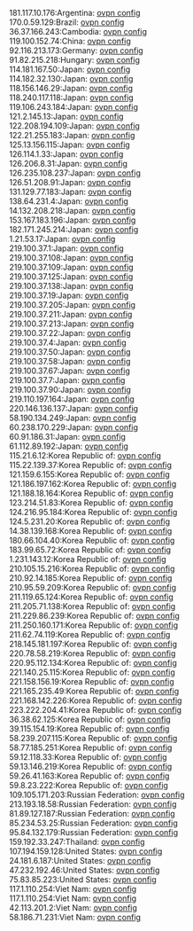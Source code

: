 181.117.10.176:Argentina: [ovpn config](vpn/181_117_10_176.ovpn)  
170.0.59.129:Brazil: [ovpn config](vpn/170_0_59_129.ovpn)  
36.37.166.243:Cambodia: [ovpn config](vpn/36_37_166_243.ovpn)  
119.100.152.74:China: [ovpn config](vpn/119_100_152_74.ovpn)  
92.116.213.173:Germany: [ovpn config](vpn/92_116_213_173.ovpn)  
91.82.215.218:Hungary: [ovpn config](vpn/91_82_215_218.ovpn)  
114.181.167.50:Japan: [ovpn config](vpn/114_181_167_50.ovpn)  
114.182.32.130:Japan: [ovpn config](vpn/114_182_32_130.ovpn)  
118.156.146.29:Japan: [ovpn config](vpn/118_156_146_29.ovpn)  
118.240.117.118:Japan: [ovpn config](vpn/118_240_117_118.ovpn)  
119.106.243.184:Japan: [ovpn config](vpn/119_106_243_184.ovpn)  
121.2.145.13:Japan: [ovpn config](vpn/121_2_145_13.ovpn)  
122.208.194.109:Japan: [ovpn config](vpn/122_208_194_109.ovpn)  
122.21.255.183:Japan: [ovpn config](vpn/122_21_255_183.ovpn)  
125.13.156.115:Japan: [ovpn config](vpn/125_13_156_115.ovpn)  
126.114.1.33:Japan: [ovpn config](vpn/126_114_1_33.ovpn)  
126.206.8.31:Japan: [ovpn config](vpn/126_206_8_31.ovpn)  
126.235.108.237:Japan: [ovpn config](vpn/126_235_108_237.ovpn)  
126.51.208.91:Japan: [ovpn config](vpn/126_51_208_91.ovpn)  
131.129.77.183:Japan: [ovpn config](vpn/131_129_77_183.ovpn)  
138.64.231.4:Japan: [ovpn config](vpn/138_64_231_4.ovpn)  
14.132.208.218:Japan: [ovpn config](vpn/14_132_208_218.ovpn)  
153.167.183.196:Japan: [ovpn config](vpn/153_167_183_196.ovpn)  
182.171.245.214:Japan: [ovpn config](vpn/182_171_245_214.ovpn)  
1.21.53.17:Japan: [ovpn config](vpn/1_21_53_17.ovpn)  
219.100.37.1:Japan: [ovpn config](vpn/219_100_37_1.ovpn)  
219.100.37.108:Japan: [ovpn config](vpn/219_100_37_108.ovpn)  
219.100.37.109:Japan: [ovpn config](vpn/219_100_37_109.ovpn)  
219.100.37.125:Japan: [ovpn config](vpn/219_100_37_125.ovpn)  
219.100.37.138:Japan: [ovpn config](vpn/219_100_37_138.ovpn)  
219.100.37.19:Japan: [ovpn config](vpn/219_100_37_19.ovpn)  
219.100.37.205:Japan: [ovpn config](vpn/219_100_37_205.ovpn)  
219.100.37.211:Japan: [ovpn config](vpn/219_100_37_211.ovpn)  
219.100.37.213:Japan: [ovpn config](vpn/219_100_37_213.ovpn)  
219.100.37.22:Japan: [ovpn config](vpn/219_100_37_22.ovpn)  
219.100.37.4:Japan: [ovpn config](vpn/219_100_37_4.ovpn)  
219.100.37.50:Japan: [ovpn config](vpn/219_100_37_50.ovpn)  
219.100.37.58:Japan: [ovpn config](vpn/219_100_37_58.ovpn)  
219.100.37.67:Japan: [ovpn config](vpn/219_100_37_67.ovpn)  
219.100.37.7:Japan: [ovpn config](vpn/219_100_37_7.ovpn)  
219.100.37.90:Japan: [ovpn config](vpn/219_100_37_90.ovpn)  
219.110.197.164:Japan: [ovpn config](vpn/219_110_197_164.ovpn)  
220.146.136.137:Japan: [ovpn config](vpn/220_146_136_137.ovpn)  
58.190.134.249:Japan: [ovpn config](vpn/58_190_134_249.ovpn)  
60.238.170.229:Japan: [ovpn config](vpn/60_238_170_229.ovpn)  
60.91.186.31:Japan: [ovpn config](vpn/60_91_186_31.ovpn)  
61.112.89.192:Japan: [ovpn config](vpn/61_112_89_192.ovpn)  
115.21.6.12:Korea Republic of: [ovpn config](vpn/115_21_6_12.ovpn)  
115.22.139.37:Korea Republic of: [ovpn config](vpn/115_22_139_37.ovpn)  
121.159.6.155:Korea Republic of: [ovpn config](vpn/121_159_6_155.ovpn)  
121.186.197.162:Korea Republic of: [ovpn config](vpn/121_186_197_162.ovpn)  
121.188.18.164:Korea Republic of: [ovpn config](vpn/121_188_18_164.ovpn)  
123.214.51.83:Korea Republic of: [ovpn config](vpn/123_214_51_83.ovpn)  
124.216.95.184:Korea Republic of: [ovpn config](vpn/124_216_95_184.ovpn)  
124.5.231.20:Korea Republic of: [ovpn config](vpn/124_5_231_20.ovpn)  
14.38.139.168:Korea Republic of: [ovpn config](vpn/14_38_139_168.ovpn)  
180.66.104.40:Korea Republic of: [ovpn config](vpn/180_66_104_40.ovpn)  
183.99.65.72:Korea Republic of: [ovpn config](vpn/183_99_65_72.ovpn)  
1.231.143.12:Korea Republic of: [ovpn config](vpn/1_231_143_12.ovpn)  
210.105.15.216:Korea Republic of: [ovpn config](vpn/210_105_15_216.ovpn)  
210.92.14.185:Korea Republic of: [ovpn config](vpn/210_92_14_185.ovpn)  
210.95.59.209:Korea Republic of: [ovpn config](vpn/210_95_59_209.ovpn)  
211.119.65.124:Korea Republic of: [ovpn config](vpn/211_119_65_124.ovpn)  
211.205.71.138:Korea Republic of: [ovpn config](vpn/211_205_71_138.ovpn)  
211.229.86.239:Korea Republic of: [ovpn config](vpn/211_229_86_239.ovpn)  
211.250.160.171:Korea Republic of: [ovpn config](vpn/211_250_160_171.ovpn)  
211.62.74.119:Korea Republic of: [ovpn config](vpn/211_62_74_119.ovpn)  
218.145.181.197:Korea Republic of: [ovpn config](vpn/218_145_181_197.ovpn)  
220.78.58.219:Korea Republic of: [ovpn config](vpn/220_78_58_219.ovpn)  
220.95.112.134:Korea Republic of: [ovpn config](vpn/220_95_112_134.ovpn)  
221.140.25.115:Korea Republic of: [ovpn config](vpn/221_140_25_115.ovpn)  
221.158.156.19:Korea Republic of: [ovpn config](vpn/221_158_156_19.ovpn)  
221.165.235.49:Korea Republic of: [ovpn config](vpn/221_165_235_49.ovpn)  
221.168.142.226:Korea Republic of: [ovpn config](vpn/221_168_142_226.ovpn)  
223.222.204.41:Korea Republic of: [ovpn config](vpn/223_222_204_41.ovpn)  
36.38.62.125:Korea Republic of: [ovpn config](vpn/36_38_62_125.ovpn)  
39.115.154.19:Korea Republic of: [ovpn config](vpn/39_115_154_19.ovpn)  
58.239.207.115:Korea Republic of: [ovpn config](vpn/58_239_207_115.ovpn)  
58.77.185.251:Korea Republic of: [ovpn config](vpn/58_77_185_251.ovpn)  
59.12.118.33:Korea Republic of: [ovpn config](vpn/59_12_118_33.ovpn)  
59.13.146.219:Korea Republic of: [ovpn config](vpn/59_13_146_219.ovpn)  
59.26.41.163:Korea Republic of: [ovpn config](vpn/59_26_41_163.ovpn)  
59.8.23.222:Korea Republic of: [ovpn config](vpn/59_8_23_222.ovpn)  
109.105.171.203:Russian Federation: [ovpn config](vpn/109_105_171_203.ovpn)  
213.193.18.58:Russian Federation: [ovpn config](vpn/213_193_18_58.ovpn)  
81.89.127.187:Russian Federation: [ovpn config](vpn/81_89_127_187.ovpn)  
85.234.53.25:Russian Federation: [ovpn config](vpn/85_234_53_25.ovpn)  
95.84.132.179:Russian Federation: [ovpn config](vpn/95_84_132_179.ovpn)  
159.192.33.247:Thailand: [ovpn config](vpn/159_192_33_247.ovpn)  
107.194.159.128:United States: [ovpn config](vpn/107_194_159_128.ovpn)  
24.181.6.187:United States: [ovpn config](vpn/24_181_6_187.ovpn)  
47.232.192.46:United States: [ovpn config](vpn/47_232_192_46.ovpn)  
75.83.85.223:United States: [ovpn config](vpn/75_83_85_223.ovpn)  
117.1.110.254:Viet Nam: [ovpn config](vpn/117_1_110_254.ovpn)  
117.1.110.254:Viet Nam: [ovpn config](vpn/117_1_110_254.ovpn)  
42.113.201.2:Viet Nam: [ovpn config](vpn/42_113_201_2.ovpn)  
58.186.71.231:Viet Nam: [ovpn config](vpn/58_186_71_231.ovpn)  
